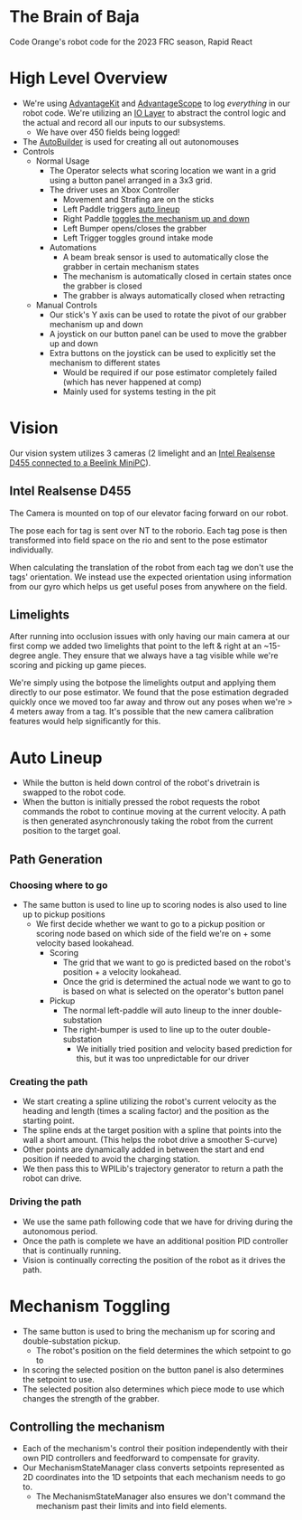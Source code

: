 # The Brain of Baja

Code Orange's robot code for the 2023 FRC season, Rapid React

# High Level Overview

- We're using [AdvantageKit](https://github.com/Mechanical-Advantage/AdvantageKit)
  and [AdvantageScope](https://github.com/Mechanical-Advantage/AdvantageScope)
  to log *everything* in our robot code. We're utilizing
  an [IO Layer](https://github.com/Mechanical-Advantage/AdvantageKit/blob/main/docs/CODE-STRUCTURE.md#code-structure--io-layers)
  to abstract the control logic and the actual and record all our inputs to our subsystems.
    - We have over 450 fields being logged!
- The [AutoBuilder](https://github.com/FRC3476/AutoBuilder) is used for creating all out autonomouses
- Controls
    - Normal Usage
        - The Operator selects what scoring location we want in a grid using a button panel arranged in a 3x3 grid.
        - The driver uses an Xbox Controller
            - Movement and Strafing are on the sticks
            - Left Paddle triggers [auto lineup](#Auto-Lineup)
            - Right Paddle [toggles the mechanism up and down](#mechanism-toggling)
            - Left Bumper opens/closes the grabber
            - Left Trigger toggles ground intake mode
        - Automations
            - A beam break sensor is used to automatically close the grabber in certain mechanism states
            - The mechanism is automatically closed in certain states once the grabber is closed
            - The grabber is always automatically closed when retracting
    - Manual Controls
        - Our stick's Y axis can be used to rotate the pivot of our grabber mechanism up and down
        - A joystick on our button panel can be used to move the grabber up and down
        - Extra buttons on the joystick can be used to explicitly set the mechanism to different states
            - Would be required if our pose estimator completely failed (which has never happened at comp)
            - Mainly used for systems testing in the pit

# Vision

Our vision system utilizes 3 cameras (2 limelight and
an [Intel Realsense D455 connected to a Beelink MiniPC](https://github.com/FRC3476/AprilTags)).

## Intel Realsense D455

The Camera is mounted on top of our elevator facing forward on our robot.

The pose each for tag is sent over NT to the roborio. Each tag pose is then transformed into field space on the rio and
sent to the pose estimator individually.

When calculating the translation of the robot from each tag we don't use the tags' orientation. We instead use the
expected orientation using information from our gyro which helps us get useful poses from anywhere on the field.

## Limelights

After running into occlusion issues with only having our main camera at our first comp we added two limelights that
point to the left & right at an ~15-degree angle. They ensure that we always have a tag visible while we're scoring and
picking up game pieces.

We're simply using the botpose the limelights output and applying them directly to our pose estimator. We found that the
pose estimation degraded quickly once we moved too far away and throw out any poses when we're > 4 meters away from a
tag. It's possible that the new camera calibration features would help significantly for this.

# Auto Lineup

- While the button is held down control of the robot's drivetrain is swapped to the robot code.
- When the button is initially pressed the robot requests the robot commands the robot to continue moving at the current
  velocity. A path is then generated asynchronously taking the robot from the current position to the target goal.

## Path Generation

### Choosing where to go

- The same button is used to line up to scoring nodes is also used to line up to pickup positions
    - We first decide whether we want to go to a pickup position or scoring node based on which side of the field we're
      on + some velocity based lookahead.
        - Scoring
            - The grid that we want to go is predicted based on the robot's position + a velocity lookahead.
            - Once the grid is determined the actual node we want to go to is based on what is selected on the
              operator's button panel
        - Pickup
            - The normal left-paddle will auto lineup to the inner double-substation
            - The right-bumper is used to line up to the outer double-substation
                - We initially tried position and velocity based prediction for this, but it was too unpredictable for
                  our driver

### Creating the path

- We start creating a spline utilizing the robot's current velocity as the heading and length (times a scaling factor)
  and the position as the starting point.
- The spline ends at the target position with a spline that points into the wall a short amount. (This helps the robot
  drive a smoother S-curve)
- Other points are dynamically added in between the start and end position if needed to avoid the charging station.
- We then pass this to WPILib's trajectory generator to return a path the robot can drive.

### Driving the path

- We use the same path following code that we have for driving during the autonomous period.
- Once the path is complete we have an additional position PID controller that is continually running.
- Vision is continually correcting the position of the robot as it drives the path.

# Mechanism Toggling

- The same button is used to bring the mechanism up for scoring and double-substation pickup.
    - The robot's position on the field determines the which setpoint to go to
- In scoring the selected position on the button panel is also determines the setpoint to use.
- The selected position also determines which piece mode to use which changes the strength of the grabber.

## Controlling the mechanism

- Each of the mechanism's control their position independently with their own PID controllers and feedforward to
  compensate for gravity.
- Our MechanismStateManager class converts setpoints represented as 2D coordinates into the 1D setpoints that each
  mechanism needs to go to.
    - The MechanismStateManager also ensures we don't command the mechanism past their limits and into field elements.